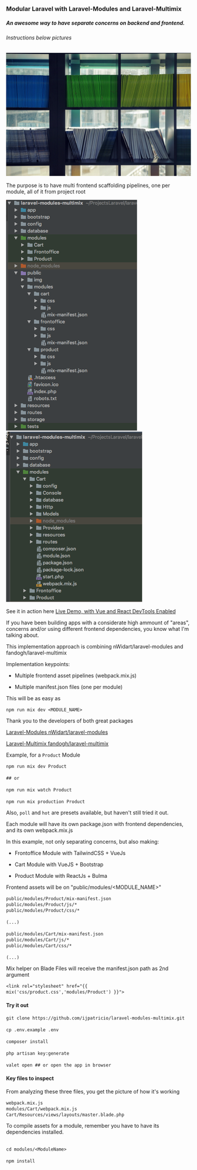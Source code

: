 ### Modular Laravel with Laravel-Modules and Laravel-Multimix

##### An awesome way to have separate concerns on backend and frontend.

###### Instructions below pictures

![ModularLaravelImg](public/img/launch.jpeg/?raw=true "Title")

The purpose is to have multi frontend scaffolding pipelines, one per module, all of it from project root

![Folder_structure_1](public/img/folder_structure_1.png?raw=true "Title")   ![Folder_structure_2](public/img/folder_structure_2.png?raw=true "Title")

See it in action here [Live Demo, with Vue and React DevTools Enabled](https://laravel-modules-multimix.cursor.pt/)

If you have been building apps with a considerate high ammount of "areas", concerns and/or using different frontend dependencies, you know what I'm talking about.

This implementation approach is combining nWidart/laravel-modules and  fandogh/laravel-multimix

Implementation keypoints:

- Multiple frontend asset pipelines (webpack.mix.js)

- Multiple manifest.json files (one per module)

This will be as easy as

```
npm run mix dev <MODULE_NAME> 
```

Thank you to the developers of both great packages

[Laravel-Modules nWidart/laravel-modules](https://github.com/nWidart/laravel-modules)

[Laravel-Multimix fandogh/laravel-multimix](https://github.com/fandogh/laravel-multimix)

Example, for a `Product` Module
```
npm run mix dev Product

## or

npm run mix watch Product

npm run mix production Product
```

Also, `poll` and `hot` are presets available, but haven't still tried it out. 

Each module will have its own package.json with frontend dependencies, and its own webpack.mix.js

In this example, not only separating concerns, but also making:

- Frontoffice Module with TailwindCSS + VueJs

- Cart Module with VueJS + Bootstrap

- Product Module with ReactJs + Bulma

Frontend assets will be on "public/modules/<MODULE_NAME>"

```
public/modules/Product/mix-manifest.json
public/modules/Product/js/*
public/modules/Product/css/*

(...)

public/modules/Cart/mix-manifest.json
public/modules/Cart/js/*
public/modules/Cart/css/*

(...)
```

Mix helper on Blade Files will receive the manifest.json path as 2nd argument

```
<link rel="stylesheet" href="{{ mix('css/product.css','modules/Product') }}">
```

#### Try it out
``` 
git clone https://github.com/ijpatricio/laravel-modules-multimix.git

cp .env.example .env

composer install

php artisan key:generate

valet open ## or open the app in browser
```

#### Key files to inspect

From analyzing these three files, you get the picture of how it's working

```
webpack.mix.js
modules/Cart/webpack.mix.js
Cart/Resources/views/layouts/master.blade.php
```



To compile assets for a module, remember you have to have its dependencies installed.

``` 

cd modules/<ModuleName>

npm install

```
